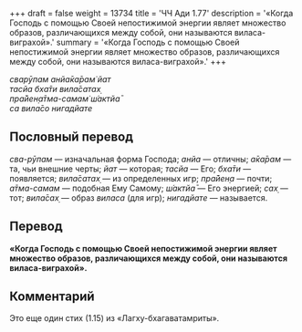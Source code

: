+++
draft = false
weight = 13734
title = 'ЧЧ Ади 1.77'
description = '«Когда Господь с помощью Своей непостижимой энергии являет множество образов, различающихся между собой, они называются виласа-виграхой».'
summary = '«Когда Господь с помощью Своей непостижимой энергии являет множество образов, различающихся между собой, они называются виласа-виграхой».'
+++

_сварӯпам анйа̄ка̄рам̇ йат  
тасйа бха̄ти вила̄сатах̣  
пра̄йен̣а̄тма-самам̇ ш́актйа̄  
са вила̄со нигадйате_

## Пословный перевод

_сва_\-_рӯпам_ — изначальная форма Господа; _анйа_ — отличны; _а̄ка̄рам_ — та, чьи внешние черты; _йат_ — которая; _тасйа_ — Его; _бха̄ти_ — появляется; _вила̄сатах̣_ — из определенных игр; _пра̄йен̣а_ — почти; _а̄тма_\-_самам_ — подобная Ему Самому; _ш́актйа̄_ — Его энергией; _сах̣_ — тот; _вила̄сах̣_ — образ _виласа_ (для игр); _нигадйате_ — называется.

## Перевод

**«Когда Господь с помощью Своей непостижимой энергии являет множество образов, различающихся между собой, они называются виласа-виграхой».**

## Комментарий

Это еще один стих (1.15) из «Лагху-бхагаватамриты».
